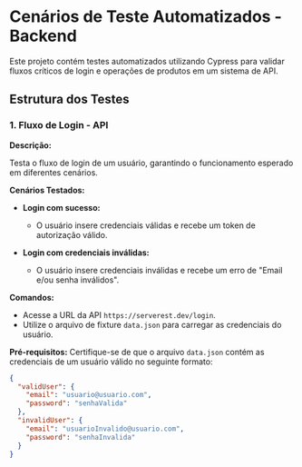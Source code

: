 # Cenários de Teste Automatizados - Backend

Este projeto contém testes automatizados utilizando Cypress para validar fluxos críticos de login e operações de produtos em um sistema de API.

## Estrutura dos Testes

### 1. Fluxo de Login - API

**Descrição:**

Testa o fluxo de login de um usuário, garantindo o funcionamento esperado em diferentes cenários.

**Cenários Testados:**

- **Login com sucesso:**
  - O usuário insere credenciais válidas e recebe um token de autorização válido.
  
- **Login com credenciais inválidas:**
  - O usuário insere credenciais inválidas e recebe um erro de "Email e/ou senha inválidos".
  
**Comandos:**
- Acesse a URL da API `https://serverest.dev/login`.
- Utilize o arquivo de fixture `data.json` para carregar as credenciais do usuário.

**Pré-requisitos:**
Certifique-se de que o arquivo `data.json` contém as credenciais de um usuário válido no seguinte formato:

```json
{
  "validUser": {
    "email": "usuario@usuario.com",
    "password": "senhaValida"
  },
  "invalidUser": {
    "email": "usuarioInvalido@usuario.com",
    "password": "senhaInvalida"
  }
}
